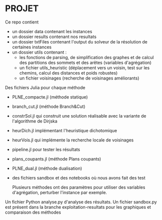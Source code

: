 # PROJET
 
Ce repo contient
- un dossier data contenant les instances
- un dossier results contenant nos resultats
- un dossier txtFiles contenant l'output du solveur de la résolution de certaines instances
- un dossier utils contenant :
     - les fonctions de parsing, de simplification des graphes et de calcul des partitions des sommets et des arêtes (variables d'agrégation)
     - un fichier utils_heuristic (déplacement vers un voisin, test sur les chemins, calcul des distances et poids robustes)
     - un fichier voisinages (recherche de voisinages améliorants)
 
 Des fichiers Julia pour chaque méthode
 - PLNE_compacte.jl (méthode statique)
 - branch_cut.jl (méthode Branch&Cut)
 - constrSol.jl qui construit une solution réalisable avec la variante de l'algorithme de Dirjska
 - heurDich.jl implémentant l'heuristique dichotomique
 - heurVois.jl qui implémente la recherche locale de voisinages
 - pipeline.jl pour tester les résultats
 - plans_coupants.jl (méthode Plans coupants)
 - PLNE_dual.jl (méthode dualisation)
 - des fichiers sandbox et des notebooks où nous avons fait des test

   Plusieurs méthodes ont des paramètres pour utiliser des variables d'agrégation, perturber l'instance par exemple.


 Un fichier Python analyse.py d'analyse des résultats. Un fichier sandbox.py est présent dans la branche exploitation-resultats pour les graphiques et comparaison des méthodes
